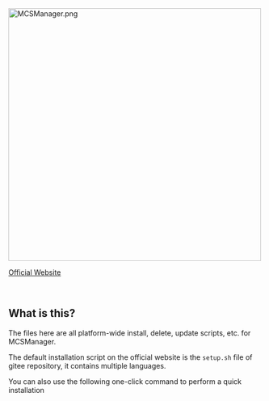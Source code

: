 <img src="https://public-link.oss-cn-shenzhen.aliyuncs.com/mcsm_picture/logo.png" alt="MCSManager.png" width="500px" />

<br />

[Official Website](http://mcsmanager.com/)

<br />

## What is this?

The files here are all platform-wide install, delete, update scripts, etc. for MCSManager.

The default installation script on the official website is the `setup.sh` file of gitee repository, it contains multiple languages.

You can also use the following one-click command to perform a quick installation
